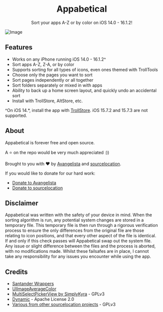 <h1 align="center"> Appabetical </h1>
<p align="center">Sort your apps A-Z or by color on iOS 14.0 - 16.1.2!</p>

![Image](https://user-images.githubusercontent.com/52459150/209237876-c684dbb8-50f1-4af3-94d7-68e0affb5364.png)


## Features
- Works on any iPhone running iOS 14.0 - 16.1.2^
- Sort apps A-Z, Z-A, or by color
- Supports sorting for all types of icons, even ones themed with TrollTools
- Choose only the pages you want to sort
- Sort pages independently or all together
- Sort folders separately or mixed in with apps
- Ability to back up a home screen layout, and quickly undo an accidental sort
- Install with TrollStore, AltStore, etc.

^On iOS 14.*, install the app with [TrollStore](https://github.com/opa334/TrollStore). iOS 15.7.2 and 15.7.3 are not supported.

## About

Appabetical is forever free and open source.

A ⭐️ on the repo would be very much appreciated :))

Brought to you with ❤️ by [Avangelista](https://github.com/Avangelista) and [sourcelocation](https://github.com/sourcelocation).

If you would like to donate for our hard work:
- [Donate to Avangelista](https://ko-fi.com/avangelista)
- [Donate to sourcelocation](https://ko-fi.com/sourcelocation)

## Disclaimer
Appabetical was written with the safety of your device in mind. When the sorting algorithm is run, any potential system changes are stored in a temporary file. This temporary file is then run through a rigorous verification process to ensure the only differences from the original file are those relating to icon positions, and that every other aspect of the file is identical. If and only if this check passes will Appabetical swap out the system file. Any issue or slight difference between the files and the process is aborted, with no modifications made. Whilst these failsafes are in place, I cannot take any responsibility for any issues you encounter while using the app.

## Credits
- [Santander Wrappers](https://github.com/SerenaKit/SantanderWrappers)
- [UIImageAverageColor](https://github.com/NikolaiRuhe/UIImageAverageColor)
- [MultiSelectPickerView by SimplyKyra](https://github.com/SimplyKyra/SimplyKyraBlog) - GPLv3
- [Dynamic](https://github.com/mhdhejazi/Dynamic) - Apache License 2.0
- [Various from other sourcelocation projects](https://github.com/sourcelocation) - GPLv3
